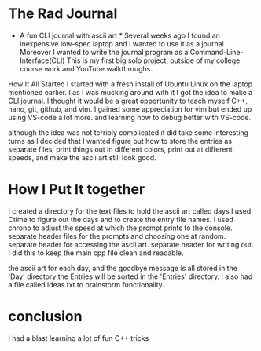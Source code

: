 # The Rad Journal
* A fun CLI journal with ascii art * 
Several weeks ago I found an inexpensive low-spec laptop and I wanted to use it as a journal
Moreover I wanted to write the journal program as a Command-Line-Interface(CLI)
This is my first big solo project, outside of my college course work and YouTube walkthroughs.

How It All Started
I started with a fresh install of Ubuntu Linux on the laptop mentioned earlier.
I as I was mucking around with it I got the idea to make a CLI journal.
I thought it would be a great opportunity to teach myself C++, nano, git, github, and vim.
I gained some appreciation for vim but ended up using VS-code a lot more. and learning how to debug
better with VS-code.


although the idea was not terribly complicated it did take some interesting turns as I decided that I wanted figure out how to store the entries as separate files, print things out in different colors, print out at different speeds, and make the ascii art still look good.

# How I Put It together
I created a directory for the text files to hold the ascii art called days
I used Ctime to figure out the days and to create the entry file names.
I used chrono to adjust the speed at which the prompt prints to the console.
separate header files for the prompts and choosing one at random. 
separate header for accessing the ascii art.
separate header for writing out.
I did this to keep the main cpp file clean and readable.

the ascii art for each day, and the goodbye message is all stored in the 'Day' directory 
the Entries will be sorted in the 'Entries' directory.
I also had a file called ideas.txt to brainstorm functionality.

# conclusion 
I had a blast learning a lot of fun C++ tricks
